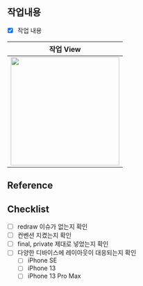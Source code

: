 ## 작업내용
<!-- 작업 내용과 이미지를 첨부해주세요. -->
- [x] 작업 내용

<!-- (+스크린샷)이 있다면 적어주세요. 없으면 지워주세요-->
|작업 View|
|:---:|
|<img width="250" src="">|

## Reference
<!-- 참고한 자료를 작성해주세요 -->

## Checklist
- [ ] redraw 이슈가 없는지 확인
- [ ] 컨벤션 지켰는지 확인
- [ ] final, private 제대로 넣었는지 확인
- [ ] 다양한 디바이스에 레이아웃이 대응되는지 확인
  - [ ] iPhone SE
  - [ ] iPhone 13
  - [ ] iPhone 13 Pro Max
